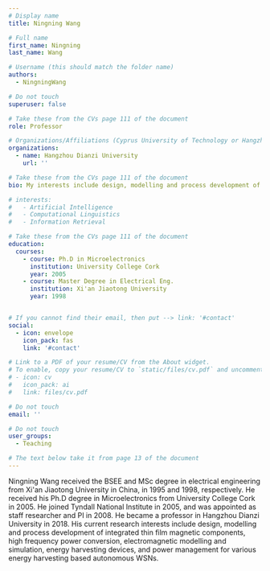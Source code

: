 ```yaml
---
# Display name
title: Ningning Wang

# Full name
first_name: Ningning
last_name: Wang

# Username (this should match the folder name)
authors:
  - NingningWang

# Do not touch
superuser: false

# Take these from the CVs page 111 of the document
role: Professor

# Organizations/Affiliations (Cyprus University of Technology or Hangzhou Dianzi University )
organizations:
  - name: Hangzhou Dianzi University
    url: ''

# Take these from the CVs page 111 of the document
bio: My interests include design, modelling and process development of integrated thin film magnetic components, high frequency power conversion, electromagnetic modelling and simulation, energy harvesting devices, and power management for autonomous IoTs.

# interests:
#   - Artificial Intelligence
#   - Computational Linguistics
#   - Information Retrieval

# Take these from the CVs page 111 of the document
education:
  courses:
    - course: Ph.D in Microelectronics
      institution: University College Cork
      year: 2005
    - course: Master Degree in Electrical Eng.
      institution: Xi'an Jiaotong University
      year: 1998


# If you cannot find their email, then put --> link: '#contact'
social:
  - icon: envelope
    icon_pack: fas
    link: '#contact'

# Link to a PDF of your resume/CV from the About widget.
# To enable, copy your resume/CV to `static/files/cv.pdf` and uncomment the lines below.
# - icon: cv
#   icon_pack: ai
#   link: files/cv.pdf

# Do not touch
email: ''

# Do not touch
user_groups:
  - Teaching

# The text below take it from page 13 of the document
---
```


Ningning Wang received the BSEE and MSc degree in electrical engineering from Xi'an Jiaotong University in China, in 1995 and 1998, respectively. He received his Ph.D degree in Microelectronics from University College Cork in 2005. He joined Tyndall National Institute in 2005, and was appointed as staff researcher and PI in 2008. He became a professor in Hangzhou Dianzi University in 2018. His current research interests include design, modelling and process development of integrated thin film magnetic components, high frequency power conversion, electromagnetic modelling and simulation, energy harvesting devices, and power management for various energy harvesting based autonomous WSNs. 
